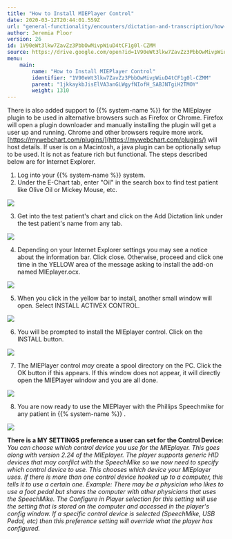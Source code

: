 ```yaml
---
title: "How to Install MIEPlayer Control"
date: 2020-03-12T20:44:01.559Z
url: "general-functionality/encounters/dictation-and-transcription/how-to-install-mieplayer-control.html"
author: Jeremia Ploor
version: 26
id: 1V90eWt3lkw7ZavZz3PbbOwMivpWiuD4tCF1g0l-CZMM
source: https://drive.google.com/open?id=1V90eWt3lkw7ZavZz3PbbOwMivpWiuD4tCF1g0l-CZMM
menu:
    main:
        name: "How to Install MIEPlayer Control"
        identifier: "1V90eWt3lkw7ZavZz3PbbOwMivpWiuD4tCF1g0l-CZMM"
        parent: "1jkkaykbJisElVA3anGLWgyfNIofH_SABJNTgiH2TMOY"
        weight: 1310
---
```

There is also added support to {{% system-name %}} for the MIEplayer plugin to be used in alternative browsers such as Firefox or Chrome. Firefox will open a plugin downloader and manually installing the plugin will get a user up and running. Chrome and other browsers require more work. [https://mywebchart.com/plugins/](https://mywebchart.com/plugins/) will host details. If user is on a Macintosh, a java plugin can be optionally setup to be used. It is not as feature rich but functional. The steps described below are for Internet Explorer.

1. Log into your {{% system-name %}} system.
2. Under the E-Chart tab, enter "Oil" in the search box to find test patient like Olive Oil or Mickey Mouse, etc.



![](../../../external_files/bdf249a4fe5acef6c874349127408ee9.png)



3. Get into the test patient's chart and click on the Add Dictation link under the test patient's name from any tab.



![](../../../external_files/ef52463049398a363ed617205b475eed.png)



4. Depending on your Internet Explorer settings you may see a notice about the information bar. Click close. Otherwise, proceed and click one time in the YELLOW area of the message asking to install the add-on named MIEplayer.ocx.



![](../../../external_files/8dcaf260e18411e7d7843711aa460a8c.png)



5. When you click in the yellow bar to install, another small window will open. Select INSTALL ACTIVEX CONTROL.



![](../../../external_files/0d4e1bc3b457c66eb44e5bc77ec45113.png)



6. You will be prompted to install the MIEplayer control. Click on the INSTALL button.



![](../../../external_files/d9e5425eba16e8df4ffc18b2c520c8e3.png)



7. The MIEPlayer control <em>may</em> create a spool directory on the PC. Click the OK button if this appears. If this window does not appear, it will directly open the MIEPlayer window and you are all done.



![](../../../external_files/ad4d428b6931d8847d6b2403a9b956be.png)



8. You are now ready to use the MIEPlayer with the Phillips Speechmike for any patient in {{% system-name %}} .



![](../../../external_files/8ce864c86294ac9a391099cb38728629.png)



**There is a MY SETTINGS preference a user can set for the Control Device:** *You can choose which control device you use for the MIEplayer. This goes along with version 2.24 of the MIEplayer. The player supports generic HID devices that may conflict with the SpeechMike so we now need to specify which control device to use. This chooses which device your MIEplayer uses. If there is more than one control device hooked up to a computer, this tells it to use a certain one. Example: There may be a physician who likes to use a foot pedal but shares the computer with other physicians that uses the SpeechMike. The Configure in Player selection for this setting will use the setting that is stored on the computer and accessed in the player's config window. If a specific control device is selected (SpeechMike, USB Pedal, etc) then this preference setting will override what the player has configured.*


